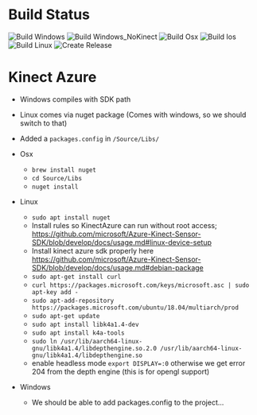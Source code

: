 Build Status
==========================
![Build Windows](https://github.com/NewChromantics/PopCameraDevice/workflows/Build%20Windows/badge.svg)
![Build Windows_NoKinect](https://github.com/NewChromantics/PopCameraDevice/workflows/Build%20Windows%20NoKinect/badge.svg)
![Build Osx](https://github.com/NewChromantics/PopCameraDevice/workflows/Build%20Osx/badge.svg)
![Build Ios](https://github.com/NewChromantics/PopCameraDevice/workflows/Build%20Ios/badge.svg)
![Build Linux](https://github.com/NewChromantics/PopH264/workflows/Build%20Linux/badge.svg)
![Create Release](https://github.com/NewChromantics/PopCameraDevice/workflows/Create%20Release/badge.svg)

Kinect Azure
============
- Windows compiles with SDK path
- Linux comes via nuget package (Comes with windows, so we should switch to that)
- Added a `packages.config` in `/Source/Libs/`
- Osx
	- `brew install nuget`
	- `cd Source/Libs`
	- `nuget install`
- Linux
	- `sudo apt install nuget`
	- Install rules so KinectAzure can run without root access; https://github.com/microsoft/Azure-Kinect-Sensor-SDK/blob/develop/docs/usage.md#linux-device-setup
	- Install kinect azure sdk properly here https://github.com/microsoft/Azure-Kinect-Sensor-SDK/blob/develop/docs/usage.md#debian-package
	- `sudo apt-get install curl`
	- `curl https://packages.microsoft.com/keys/microsoft.asc | sudo apt-key add -`
	- `sudo apt-add-repository https://packages.microsoft.com/ubuntu/18.04/multiarch/prod`
	- `sudo apt-get update`
	- `sudo apt install libk4a1.4-dev`
	- `sudo apt install k4a-tools`
	- `sudo ln /usr/lib/aarch64-linux-gnu/libk4a1.4/libdepthengine.so.2.0 /usr/lib/aarch64-linux-gnu/libk4a1.4/libdepthengine.so`
 	- enable headless mode `export DISPLAY=:0` otherwise we get error 204 from the depth engine (this is for opengl support)
 
- Windows
	- We should be able to add packages.config to the project...
